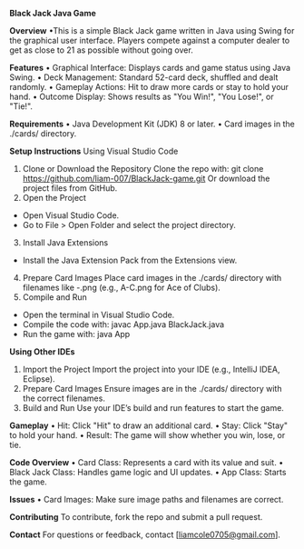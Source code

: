 **Black Jack Java Game**

**Overview**
•This is a simple Black Jack game written in Java using Swing for the graphical user interface. Players compete against a computer dealer to get as close to 21 as possible without going over.

**Features**
•	Graphical Interface: Displays cards and game status using Java Swing.
•	Deck Management: Standard 52-card deck, shuffled and dealt randomly.
•	Gameplay Actions: Hit to draw more cards or stay to hold your hand.
•	Outcome Display: Shows results as "You Win!", "You Lose!", or "Tie!".

**Requirements**
•	Java Development Kit (JDK) 8 or later.
•	Card images in the ./cards/ directory.

**Setup Instructions**
Using Visual Studio Code
1.	Clone or Download the Repository
Clone the repo with: git clone https://github.com/liam-007/BlackJack-game.git
Or download the project files from GitHub.
2.	Open the Project
-	Open Visual Studio Code.
-	Go to File > Open Folder and select the project directory.
3.	Install Java Extensions
-	Install the Java Extension Pack from the Extensions view.
4.	Prepare Card Images
Place card images in the ./cards/ directory with filenames like <value>-<type>.png (e.g., A-C.png for Ace of Clubs).
5.	Compile and Run
-	Open the terminal in Visual Studio Code.
-	Compile the code with: javac App.java BlackJack.java
-	Run the game with: java App

**Using Other IDEs**
1.	Import the Project
Import the project into your IDE (e.g., IntelliJ IDEA, Eclipse).
2.	Prepare Card Images
Ensure images are in the ./cards/ directory with the correct filenames.
3.	Build and Run
Use your IDE’s build and run features to start the game.

**Gameplay**
•	Hit: Click "Hit" to draw an additional card.
•	Stay: Click "Stay" to hold your hand.
•	Result: The game will show whether you win, lose, or tie.

**Code Overview**
•	Card Class: Represents a card with its value and suit.
•	Black Jack Class: Handles game logic and UI updates.
•	App Class: Starts the game.

**Issues**
•	Card Images: Make sure image paths and filenames are correct.

**Contributing**
To contribute, fork the repo and submit a pull request.

**Contact**
For questions or feedback, contact [liamcole0705@gmail.com].
